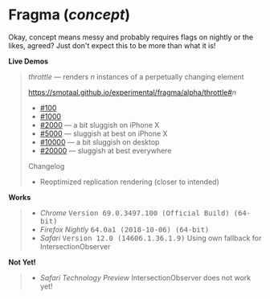 # Fragma (*concept*)

Okay, concept means messy and probably requires flags on nightly or the likes, agreed? Just don't expect this to be more than what it is!

**Live Demos**

> *throttle* — renders <var>n</var> instances of a perpetually changing element
>
> https://smotaal.github.io/experimental/fragma/alpha/throttle#<var>n</var>
>   - [#100](https://smotaal.github.io/experimental/fragma/alpha/throttle#100)
>   - [#1000](https://smotaal.github.io/experimental/fragma/alpha/throttle#1000)
>   - [#2000](https://smotaal.github.io/experimental/fragma/alpha/throttle#2000) — a bit sluggish on iPhone X
>   - [#5000](https://smotaal.github.io/experimental/fragma/alpha/throttle#5000) — sluggish at best on iPhone X
>   - [#10000](https://smotaal.github.io/experimental/fragma/alpha/throttle#10000) — a bit sluggish on desktop
>   - [#20000](https://smotaal.github.io/experimental/fragma/alpha/throttle#20000) — sluggish at best everywhere
>
>
> Changelog
>   - Reoptimized replication rendering (closer to intended)

**Works**

> - *Chrome*
>   <samp>Version 69.0.3497.100 (Official Build) (64-bit)</samp>
> - *Firefox Nightly*
>   <samp>64.0a1 (2018-10-06) (64-bit)</samp>
> - *Safari*
>   <samp>Version 12.0 (14606.1.36.1.9)</samp>
>   Using own fallback for IntersectionObserver

**Not Yet!**

> - *Safari Technology Preview*
>   IntersectionObserver does not work yet!
